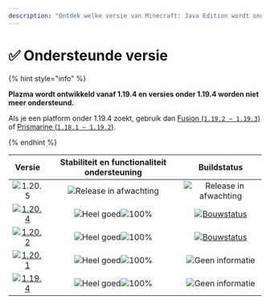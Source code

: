```yaml
---
description: "Ontdek welke versie van Minecraft: Java Edition wordt ondersteund door Plazma."
---
```


# ✅ Ondersteunde versie

{% hint style="info" %}

**Plazma wordt ontwikkeld vanaf 1.19.4 en versies onder 1.19.4 worden niet meer ondersteund.**

Als je een platform onder 1.19.4 zoekt, gebruik dan [Fusion (`1.19.2 ~ 1.19.3`)](https://github.com/RuinedTechnologyUnify/Fusion) of [Prismarine (`1.18.1 ~ 1.19.2`)](https://github.com/PrismarineTeam/Prismarine).

{% endhint %}

[wtr]: https://badge.plazmamc.org/0/릴리스%20대기중
[ukn]: https://badge.plazmamc.org/0/Geen%20informatie
[vgd]: https://badge.plazmamc.org/1/Heel%20goed
[100]: https://badge.plazmamc.org/percent/100

|                                       Versie                                      | Stabiliteit en functionaliteit ondersteuning |                                             Buildstatus                                             |
| :-------------------------------------------------------------------------------: | :------------------------------------------: | :-------------------------------------------------------------------------------------------------: |
|                   ![1.20.5](https://badge.plazmamc.org/0/1.20.5)                  |         ![Release in afwachting][wtr]        |                                    ![Release in afwachting][wtr]                                    |
| [![1.20.4](https://badge.plazmamc.org/2/1.20.4)](https://git.plazmamc.org/1.20.4) |         ![Heel goed][vgd]![100%][100]        | [![Bouwstatus](https://build.plazmamc.org/1.20.4)](https://build.plazmamc.org/1.20.4?redirect=true) |
| [![1.20.2](https://badge.plazmamc.org/6/1.20.2)](https://git.plazmamc.org/1.20.2) |         ![Heel goed][vgd]![100%][100]        | [![Bouwstatus](https://build.plazmamc.org/1.20.2)](https://build.plazmamc.org/1.20.2?redirect=true) |
| [![1.20.1](https://badge.plazmamc.org/4/1.20.1)](https://git.plazmamc.org/1.20.1) |         ![Heel goed][vgd]![100%][100]        |                                       ![Geen informatie][ukn]                                       |
| [![1.19.4](https://badge.plazmamc.org/4/1.19.4)](https://git.plazmamc.org/1.19.4) |         ![Heel goed][vgd]![100%][100]        |                                       ![Geen informatie][ukn]                                       |
